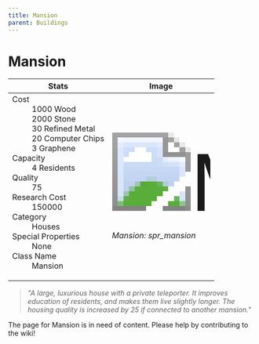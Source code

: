 ```yaml
---
title: Mansion
parent: Buildings
---
```

# Mansion

[//]: # (Pre-generated content)
<table><thead><tr><th>Stats</th><th>Image</th></tr></thead><tbody><tr><td><dl><dt>Cost</dt><dd>1000 Wood<br>2000 Stone<br>30 Refined Metal<br>20 Computer Chips<br>3 Graphene</dd><dt>Capacity</dt><dd>4 Residents</dd><dt>Quality</dt><dd>75</dd><dt>Research Cost</dt><dd>150000</dd><dt>Category</dt><dd>Houses</dd><dt>Special Properties</dt><dd>None</dd><dt>Class Name</dt><dd>Mansion</dd></dl></td><td><style>.building-image {width: 200px;height: 200px;overflow: hidden;position: relative;}.building-image img {image-rendering: pixelated;object-fit: none;transform: scale(10);transform-origin: left top;position: absolute;left: 0;top: 0;}</style><div class="building-image"><img style="object-position: -114px -964px;" src="https://tfe2-wiki.github.io/assets/sprites.png" alt="Mansion Back"><img style="object-position: -92px -964px;" src="https://tfe2-wiki.github.io/assets/sprites.png" alt="Mansion"></div><i>Mansion: spr_mansion</i></td></tr></tbody></table><blockquote><i>"A large, luxurious house with a private teleporter. It improves education of residents, and makes them live slightly longer. The housing quality is increased by 25 if connected to another mansion."</i></blockquote>

The page for Mansion is in need of content. Please help by contributing to the wiki!
